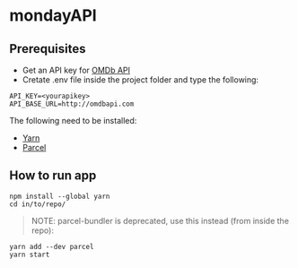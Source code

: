 # mondayAPI

## Prerequisites
- Get an API key for [OMDb API](https://www.omdbapi.com/)
- Cretate .env file inside the project folder and type the following:

```
API_KEY=<yourapikey>
API_BASE_URL=http://omdbapi.com
```

The following need to be installed:
- [Yarn](https://classic.yarnpkg.com/lang/en/docs/install/#mac-stable)
- [Parcel](https://parceljs.org/getting-started/webapp/)

## How to run app

```
npm install --global yarn
cd in/to/repo/
```

>NOTE: parcel-bundler is deprecated, use this instead (from inside the repo):
```
yarn add --dev parcel
yarn start 
```
